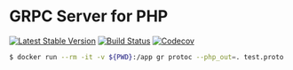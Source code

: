 GRPC Server for PHP
================================
[![Latest Stable Version](https://poser.pugx.org/spiral/grpc/version)](https://packagist.org/packages/spiral/grpc)
[![Build Status](https://travis-ci.org/spiral/grpc.svg?branch=master)](https://travis-ci.org/spiral/grpc)
[![Codecov](https://codecov.io/gh/spiral/grpc/branch/master/graph/badge.svg)](https://codecov.io/gh/spiral/grpc/)


```bash
$ docker run --rm -it -v ${PWD}:/app gr protoc --php_out=. test.proto
```